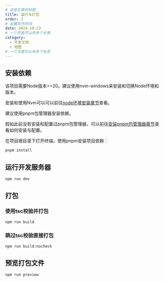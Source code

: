 ```yaml
---
# 这是文章的标题
title: 运行与打包
order: 3
# 设置写作时间
date: 2024-10-23
# 一个页面可以有多个分类
category:
  - 开发文档
  - 地图
# 一个页面可以有多个标签
---
```


## 安装依赖

该项目需要Node版本>=20。建议使用nvm-windows来安装和切换Node环境和版本。

安装和使用Nvm可以可以前往[node环境安装章节](/doc/environment.html#node环境安装)查看。

建议使用pnpm包管理器安装依赖。

假如此前没有安装和配置过pnpm包管理器，可以前往[安装pnpm包管理器章节](/doc/environment.html#可选-安装pnpm包管理器)查看如何安装与配置。

在项目根目录下打开终端，使用pnpm安装项目依赖：
```bash
pnpm install
```

## 运行开发服务器

```bash
npm run dev
```

## 打包

### 使用tsc校验并打包
```bash
npm run build
```
### 跳过tsc校验直接打包
```bash
npm run build:nocheck
```

## 预览打包文件
```bash
npm run preview
```

